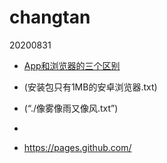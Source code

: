 changtan
=========
20200831



* [App和浏览器的三个区别](App和浏览器的三个区别.txt)

* (安装包只有1MB的安卓浏览器.txt)

* (“./像雾像雨又像风.txt”)

* [](./App-Browser-Option-Data-400.png)

* https://pages.github.com/
